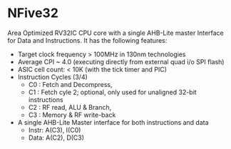 # NFive32
Area Optimized RV32IC CPU core with a single AHB-Lite master Interface for Data and Instructions. It has the following features:
- Target clock frequency > 100MHz in 130nm technologies
- Average CPI ~ 4.0 (executing directly from external quad i/o SPI flash)
- ASIC cell count: < 10K (with the tick timer and PIC)
- Instruction Cycles (3/4)
  - C0 : Fetch and Decompress, 
  - C1 : Fetch cyle 2; optional, only used for unaligned 32-bit instructions
  - C2 : RF read, ALU & Branch, 
  - C3 : Memory & RF write-back
- A single AHB-Lite Master interface for both instructions and data
  - Instr: A(C3), I(C0)
  - Data: A(C2), D(C3)
